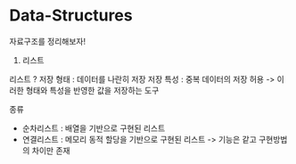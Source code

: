 # Data-Structures
자료구조를 정리해보자!

1) 리스트 

리스트 ?
저장 형태 : 데이터를 나란히 저장
저장 특성 : 중복 데이터의 저장 허용
-> 이러한 형태와 특성을 반영한 값을 저장하는 도구

종류
- 순차리스트 : 배열을 기반으로 구현된 리스트
- 연결리스트 : 메모리 동적 할당을 기반으로 구현된 리스트
-> 기능은 같고 구현방법의 차이만 존재
